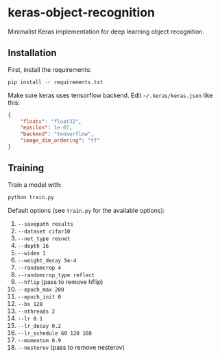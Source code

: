 # keras-object-recognition
Minimalist Keras implementation for deep learning object recognition.

## Installation

First, install the requirements:
```bash
pip install -r requirements.txt
```

Make sure keras uses tensorflow backend. Edit `~/.keras/keras.json` like this:
```json
{
    "floatx": "float32",
    "epsilon": 1e-07,
    "backend": "tensorflow",
    "image_dim_ordering": "tf"
}
```

## Training

Train a model with:
```bash
python train.py
```

Default options (see `train.py` for the available options):

1. `--savepath results`
2. `--dataset cifar10`
3. `--net_type resnet`
4. `--depth 16`
5. `--widen 1`
6. `--weight_decay 5e-4`
7. `--randomcrop 4`
8. `--randomcrop_type reflect`
9. `--hflip` (pass to remove hflip)
10. `--epoch_max 200`
11. `--epoch_init 0`
12. `--bs 128`
13. `--nthreads 2`
14. `--lr 0.1`
15. `--lr_decay 0.2`
16. `--lr_schedule 60 120 160`
17. `--momentum 0.9`
18. `--nesterov` (pass to remove nesterov)
